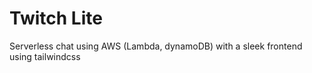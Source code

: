 # Twitch Lite

Serverless chat using AWS (Lambda, dynamoDB) with a sleek frontend using tailwindcss
